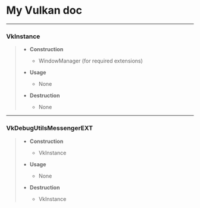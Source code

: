 # My Vulkan doc

***
### VkInstance

>- **Construction**
>	- WindowManager (for required extensions)
>
>- **Usage**
>	- None
>
>- **Destruction**
>	- None

***
### VkDebugUtilsMessengerEXT

>- **Construction**
>	- VkInstance
>
>- **Usage**
>	- None
>
>- **Destruction**
>	- VkInstance